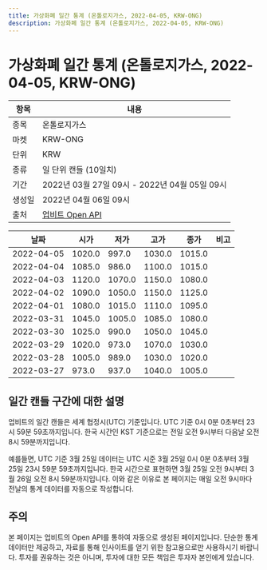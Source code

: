 ```yaml
---
title: 가상화폐 일간 통계 (온톨로지가스, 2022-04-05, KRW-ONG)
description: 가상화폐 일간 통계 (온톨로지가스, 2022-04-05, KRW-ONG)
---
```



가상화폐 일간 통계 (온톨로지가스, 2022-04-05, KRW-ONG)
===

|항목|내용|
|--|--|
|종목|온톨로지가스|
|마켓|KRW-ONG|
|단위|KRW|
|종류|일 단위 캔들 (10일치)|
|기간|2022년 03월 27일 09시 - 2022년 04월 05일 09시|
|생성일|2022년 04월 06일 09시|
|출처|[업비트 Open API](https://docs.upbit.com)|


|날짜|시가|저가|고가|종가|비고|
|--|--|--|--|--|--|
|2022-04-05|1020.0|997.0|1030.0|1015.0|    |
|2022-04-04|1085.0|986.0|1100.0|1015.0|    |
|2022-04-03|1120.0|1070.0|1150.0|1080.0|    |
|2022-04-02|1090.0|1050.0|1150.0|1125.0|    |
|2022-04-01|1080.0|1015.0|1110.0|1095.0|    |
|2022-03-31|1045.0|1005.0|1085.0|1080.0|    |
|2022-03-30|1025.0|990.0|1050.0|1045.0|    |
|2022-03-29|1020.0|973.0|1070.0|1030.0|    |
|2022-03-28|1005.0|989.0|1030.0|1020.0|    |
|2022-03-27|973.0|937.0|1040.0|1005.0|    |


일간 캔들 구간에 대한 설명
---


업비트의 일간 캔들은 세계 협정시(UTC) 기준입니다. 
UTC 기준 0시 0분 0초부터 23시 59분 59초까지입니다. 
한국 시간인 KST 기준으로는 전일 오전 9시부터 다음날 오전 8시 59분까지입니다. 


예를들면, UTC 기준 3월 25일 데이터는 UTC 시준 3월 25일 0시 0분 0초부터 3월 25일 23시 59분 59초까지입니다. 
한국 시간으로 표현하면 3월 25일 오전 9시부터 3월 26일 오전 8시 59분까지입니다. 
이와 같은 이유로 본 페이지는 매일 오전 9시마다 전날의 통계 데이터를 자동으로 작성합니다. 


주의
---


본 페이지는 업비트의 Open API를 통하여 자동으로 생성된 페이지입니다. 
단순한 통계 데이터만 제공하고, 자료를 통해 인사이트를 얻기 위한 참고용으로만 사용하시기 바랍니다. 
투자를 권유하는 것은 아니며, 투자에 대한 모든 책임은 투자자 본인에게 있습니다. 
